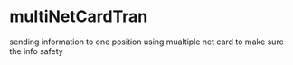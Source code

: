 # multiNetCardTran
sending information to one position using mualtiple net card to make sure the info safety
